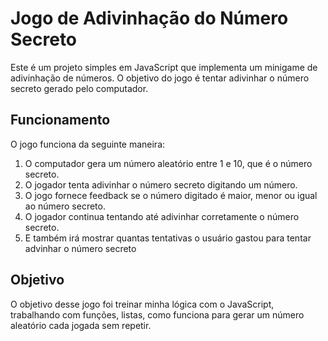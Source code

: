 # Jogo de Adivinhação do Número Secreto 

Este é um projeto simples em JavaScript que implementa um minigame de adivinhação de números. O objetivo do jogo é tentar adivinhar o número secreto gerado pelo computador.

## Funcionamento

O jogo funciona da seguinte maneira:

1. O computador gera um número aleatório entre 1 e 10, que é o número secreto.
2. O jogador tenta adivinhar o número secreto digitando um número.
3. O jogo fornece feedback se o número digitado é maior, menor ou igual ao número secreto.
4. O jogador continua tentando até adivinhar corretamente o número secreto.
5. E também irá mostrar quantas tentativas o usuário gastou para tentar advinhar o número secreto

## Objetivo 

O objetivo desse jogo foi treinar minha lógica com o JavaScript, trabalhando com funções, listas, como funciona para gerar um número aleatório cada jogada sem repetir.
